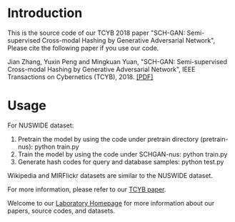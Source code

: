 # Introduction
This is the source code of our TCYB 2018 paper "SCH-GAN: Semi-supervised Cross-modal Hashing by Generative Adversarial Network", Please cite the following paper if you use our code.

Jian Zhang, Yuxin Peng and Mingkuan Yuan, "SCH-GAN: Semi-supervised Cross-modal Hashing by Generative Adversarial Network", IEEE Transactions on Cybernetics (TCYB), 2018. [[PDF]](http://59.108.48.34/tiki/download_paper.php?fileId=201810)


# Usage
For NUSWIDE dataset:

1. Pretrain the model by using the code under pretrain directory (pretrain-nus): python train.py
2. Train the model by using the code under SCHGAN-nus: python train.py
3. Generate hash codes for query and database samples: python test.py

Wikipedia and MIRFlickr datasets are similar to the NUSWIDE dataset.

For more information, please refer to our [TCYB paper](http://59.108.48.34/tiki/download_paper.php?fileId=201810).

Welcome to our [Laboratory Homepage](http://www.icst.pku.edu.cn/mipl) for more information about our papers, source codes, and datasets.
